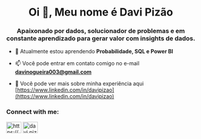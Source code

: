 <h1 align="center">Oi 👋, Meu nome é Davi Pizão</h1>
<h3 align="center">Apaixonado por dados, solucionador de problemas e em constante aprendizado para gerar valor com insights de dados.</h3>

- 🌱 Atualmente estou aprendendo **Probabilidade, SQL e Power BI**

- 📫 Você pode entrar em contato comigo no e-mail **davinogueira003@gmail.com**

- 📄 Você pode ver mais sobre minha experiência aqui [https://www.linkedin.com/in/davipizao](https://www.linkedin.com/in/davipizao)

<h3 align="left">Connect with me:</h3>
<p align="left">
<a href="https://linkedin.com/in/www.linkedin.com/in/davipizao" target="blank"><img align="center" src="https://raw.githubusercontent.com/rahuldkjain/github-profile-readme-generator/master/src/images/icons/Social/linked-in-alt.svg" alt="https://www.linkedin.com/in/davipizao" height="30" width="40" /></a>
<a href="https://instagram.com/davi.pizao" target="blank"><img align="center" src="https://raw.githubusercontent.com/rahuldkjain/github-profile-readme-generator/master/src/images/icons/Social/instagram.svg" alt="davi.pizao" height="30" width="40" /></a>
</p>







<!---
- 👋 Hi, I’m @DaviPizao
- 👀 I’m interested in ...
- 🌱 I’m currently learning ...
- 💞️ I’m looking to collaborate on ...
- 📫 How to reach me ...
- 😄 Pronouns: ...
- ⚡ Fun fact: ...


DaviPizao/DaviPizao is a ✨ special ✨ repository because its `README.md` (this file) appears on your GitHub profile.
You can click the Preview link to take a look at your changes.
--->
